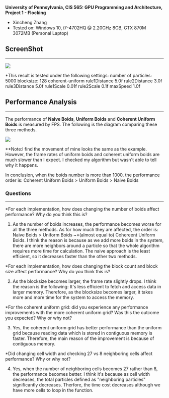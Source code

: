 **University of Pennsylvania, CIS 565: GPU Programming and Architecture,
Project 1 - Flocking**

* Xincheng Zhang
* Tested on: Windows 10, i7-4702HQ @ 2.20GHz 8GB, GTX 870M 3072MB (Personal Laptop)



## ScreenShot

___


![](https://github.com/XinCastle/Project1-CUDA-Flocking/blob/master/images/2017.09.11.23.34.16.gif)


*This result is tested under the following settings:
number of particles: 5000
blocksize: 128
coherent-uniform
rule1Distance 5.0f
rule2Distance 3.0f
rule3Distance 5.0f
rule1Scale 0.01f
rule2Scale 0.1f
maxSpeed 1.0f


## Performance Analysis

___

The performance of **Naive Boids**, **Uniform Boids** and **Coherent Uniform Boids** is measured by FPS.
The following is the diagram comparing these three methods.

![](https://github.com/XinCastle/Project1-CUDA-Flocking/blob/master/images/diagram.png)

**Note:I find the movement of mine looks the same as the example. However, the frame rates of uniform boids
 and coherent uniform boids are much slower than I expect. I checked my algorithm but wasn't able to tell why
 it happens.

 In conclusion, when the boids number is more than 1000, the performance order is: Coherent Uniform Boids > Uniform Boids > Naive Boids


### Questions

___
*For each implementation, how does changing the number of boids affect performance? Why do you think this is?

1. As the number of boids increases, the performance becomes worse for all the three methods. As for how much they are affected, the order
is: Naive Boids > Uniform Boids ~=(almost equal to) Cohereent Uniform Boids. I think the reason is because as we add more boids in the system,
there are more neighbors around a particle so that the whole algorithm requires more time for calculation. The naive approach is the least
efficient, so it decreases faster than the other two methods.


*For each implementation, how does changing the block count and block size affect performance? Why do you think this is?

2. As the blocksize becomes larger, the frame rate slightly drops. I think the reason is the following:
It's less efficient to fetch and access data in larger memory. Therefore, as the blocksize becomes larger, it takes more and more time for
the system to access the memory.


*For the coherent uniform grid: did you experience any performance improvements with the more coherent uniform grid? Was this the outcome you expected? Why or why not?

3. Yes, the coherent uniform grid has better performance than the uniform grid because reading data which is stored in contiguous memory is faster.
Therefore, the main reason of the improvement is because of contiguous memory.


*Did changing cell width and checking 27 vs 8 neighboring cells affect performance? Why or why not?

4. Yes, when the number of neighboring cells becomes 27 rather than 8, the performance becomes better. I think it's because as cell width decreases,
the total particles defined as "neighboring particles" significantly decreases. Therfore, the time cost decreases although we have more cells to loop
in the function.